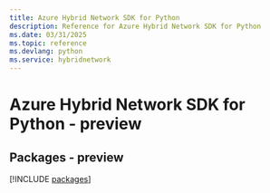 ```yaml
---
title: Azure Hybrid Network SDK for Python
description: Reference for Azure Hybrid Network SDK for Python
ms.date: 03/31/2025
ms.topic: reference
ms.devlang: python
ms.service: hybridnetwork
---
```

# Azure Hybrid Network SDK for Python - preview
## Packages - preview
[!INCLUDE [packages](hybrid-network-index.md)]